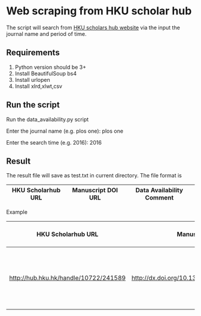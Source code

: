 # Web scraping from HKU scholar hub

The script will search from [HKU scholars hub website](http://hub.hku.hk/) via the input the journal name and period of time.

## Requirements

1. Python version should be 3+
2. Install BeautifulSoup bs4
3. Install urlopen
4. Install xlrd,xlwt,csv

## Run the script

Run the data_availability.py script

Enter the journal name (e.g. plos one): plos one

Enter the search time (e.g. 2016): 2016


## Result

The result file will save as test.txt in current directory. The file format is

| HKU Scholarhub URL  | Manuscript DOI URL | Data Availability Comment |
| ------------- | ------------- |------------- |

Example

| HKU Scholarhub URL  | Manuscript DOI URL | Data Availability Comment |
| ------------- | ------------- |------------- |
| http://hub.hku.hk/handle/10722/241589 | http://dx.doi.org/10.1371%2Fjournal.pone.0169095 |All relevant data are within the paper and its Supporting Information files.|


